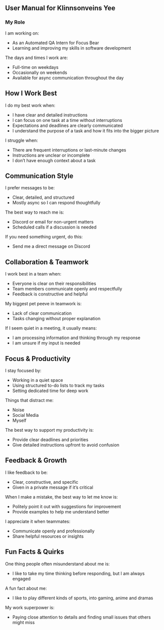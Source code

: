 ## User Manual for Klinnsonveins Yee

### My Role
I am working on:
- As an Automated QA Intern for Focus Bear  
- Learning and improving my skills in software development  

The days and times I work are:
- Full-time on weekdays  
- Occasionally on weekends  
- Available for async communication throughout the day  

## How I Work Best  
I do my best work when:  
- I have clear and detailed instructions  
- I can focus on one task at a time without interruptions  
- Expectations and deadlines are clearly communicated  
- I understand the purpose of a task and how it fits into the bigger picture  

I struggle when:  
- There are frequent interruptions or last-minute changes  
- Instructions are unclear or incomplete  
- I don’t have enough context about a task  

## Communication Style  
I prefer messages to be:  
- Clear, detailed, and structured  
- Mostly async so I can respond thoughtfully  

The best way to reach me is:  
- Discord or email for non-urgent matters  
- Scheduled calls if a discussion is needed  

If you need something urgent, do this:  
- Send me a direct message on Discord  

## Collaboration & Teamwork  
I work best in a team when:  
- Everyone is clear on their responsibilities  
- Team members communicate openly and respectfully  
- Feedback is constructive and helpful  

My biggest pet peeve in teamwork is:  
- Lack of clear communication  
- Tasks changing without proper explanation  

If I seem quiet in a meeting, it usually means:  
- I am processing information and thinking through my response  
- I am unsure if my input is needed  

## Focus & Productivity  
I stay focused by:  
- Working in a quiet space  
- Using structured to-do lists to track my tasks  
- Setting dedicated time for deep work  

Things that distract me:
- Noise
- Social Media
- Myself

The best way to support my productivity is:  
- Provide clear deadlines and priorities  
- Give detailed instructions upfront to avoid confusion  

## Feedback & Growth  
I like feedback to be:  
- Clear, constructive, and specific  
- Given in a private message if it’s critical  

When I make a mistake, the best way to let me know is:  
- Politely point it out with suggestions for improvement  
- Provide examples to help me understand better  

I appreciate it when teammates:  
- Communicate openly and professionally  
- Share helpful resources or insights  

## Fun Facts & Quirks  
One thing people often misunderstand about me is:  
- I like to take my time thinking before responding, but I am always engaged  

A fun fact about me:  
- I like to play different kinds of sports, into gaming, anime and dramas

My work superpower is:  
- Paying close attention to details and finding small issues that others might miss  
